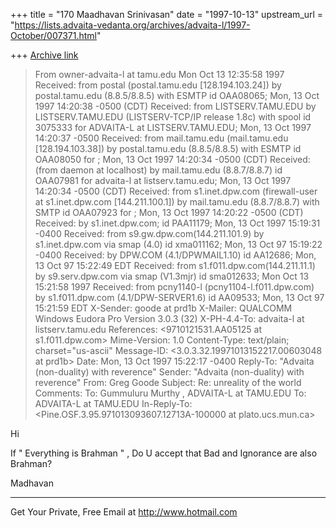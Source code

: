 +++
title = "170 Maadhavan Srinivasan"
date = "1997-10-13"
upstream_url = "https://lists.advaita-vedanta.org/archives/advaita-l/1997-October/007371.html"

+++
[Archive link](https://lists.advaita-vedanta.org/archives/advaita-l/1997-October/007371.html)

>From owner-advaita-l at tamu.edu Mon Oct 13 12:35:58 1997
>Received: from postal (postal.tamu.edu [128.194.103.24])
>       by postal.tamu.edu (8.8.5/8.8.5) with ESMTP id OAA08065;
>       Mon, 13 Oct 1997 14:20:38 -0500 (CDT)
>Received: from LISTSERV.TAMU.EDU by LISTSERV.TAMU.EDU (LISTSERV-TCP/IP
release
>          1.8c) with spool id 3075333 for ADVAITA-L at LISTSERV.TAMU.EDU;
Mon, 13
>          Oct 1997 14:20:37 -0500
>Received: from mail.tamu.edu (mail.tamu.edu [128.194.103.38]) by
>          postal.tamu.edu (8.8.5/8.8.5) with ESMTP id OAA08050 for
>          <advaita-l at listserv.tamu.edu>; Mon, 13 Oct 1997 14:20:34
-0500 (CDT)
>Received: (from daemon at localhost) by mail.tamu.edu (8.8.7/8.8.7) id
OAA07981
>          for advaita-l at listserv.tamu.edu; Mon, 13 Oct 1997 14:20:34
-0500 (CDT)
>Received: from s1.inet.dpw.com (firewall-user at s1.inet.dpw.com
[144.211.100.1])
>          by mail.tamu.edu (8.8.7/8.8.7) with SMTP id OAA07923 for
>          <ADVAITA-L at TAMU.EDU>; Mon, 13 Oct 1997 14:20:22 -0500 (CDT)
>Received: by s1.inet.dpw.com; id PAA11179; Mon, 13 Oct 1997 15:19:31
-0400
>Received: from s9.gw.dpw.com(144.211.101.9) by s1.inet.dpw.com via smap
(4.0)
>          id xma011162; Mon, 13 Oct 97 15:19:22 -0400
>Received: by DPW.COM (4.1/DPWMAIL1.10) id AA12686; Mon, 13 Oct 97
15:22:49 EDT
>Received: from s1.f011.dpw.com(144.211.11.1) by s9.serv.dpw.com via
smap
>          (V1.3mjr) id sma012633; Mon Oct 13 15:21:58 1997
>Received: from pcny1140-l (pcny1104-l.f011.dpw.com) by s1.f011.dpw.com
>          (4.1/DPW-SERVER1.6) id AA09533; Mon, 13 Oct 97 15:21:59 EDT
>X-Sender: goode at prd1b
>X-Mailer: QUALCOMM Windows Eudora Pro Version 3.0.3 (32)
>X-PH-4.4-To: advaita-l at listserv.tamu.edu
>References: <9710121531.AA05125 at s1.f011.dpw.com>
>Mime-Version: 1.0
>Content-Type: text/plain; charset="us-ascii"
>Message-ID:  <3.0.3.32.19971013152217.00603048 at prd1b>
>Date:         Mon, 13 Oct 1997 15:22:17 -0400
>Reply-To: "Advaita (non-duality) with reverence" <ADVAITA-L at TAMU.EDU>
>Sender: "Advaita (non-duality) with reverence" <ADVAITA-L at TAMU.EDU>
>From: Greg Goode <goode at DPW.COM>
>Subject:      Re: unreality of the world
>Comments: To: Gummuluru Murthy <gmurthy at morgan.ucs.mun.ca>,
ADVAITA-L at TAMU.EDU
>To: ADVAITA-L at TAMU.EDU
>In-Reply-To:
<Pine.OSF.3.95.971013093607.12713A-100000 at plato.ucs.mun.ca>


Hi


If " Everything is Brahman " , Do U accept that Bad and Ignorance are
also Brahman?

Madhavan




______________________________________________________
Get Your Private, Free Email at http://www.hotmail.com

